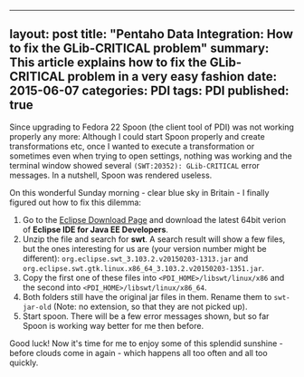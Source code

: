 
---
layout: post
title:  "Pentaho Data Integration: How to fix the GLib-CRITICAL problem"
summary: This article explains how to fix the GLib-CRITICAL problem in a very easy fashion
date: 2015-06-07
categories: PDI
tags: PDI
published: true
--- 

Since upgrading to Fedora 22 Spoon (the client tool of PDI) was not working properly any more: Although I could start Spoon properly and create transformations etc, once I wanted to execute a transformation or sometimes even when trying to open settings, nothing was working and the terminal window showed several `(SWT:20352): GLib-CRITICAL` error messages. In a nutshell, Spoon was rendered useless.

On this wonderful Sunday morning - clear blue sky in Britain - I finally figured out how to fix this dilemma: 

1. Go to the [Eclipse Download Page](https://www.eclipse.org/downloads/) and download the latest 64bit verion of **Eclipse IDE for Java EE Developers**.
2. Unzip the file and search for **swt**. A search result will show a few files, but the ones interesting for us are (your version number might be different): `org.eclipse.swt_3.103.2.v20150203-1313.jar` and `org.eclipse.swt.gtk.linux.x86_64_3.103.2.v20150203-1351.jar`.
3. Copy the first one of these files into `<PDI_HOME>/libswt/linux/x86` and the second into `<PDI_HOME>/libswt/linux/x86_64`.
4. Both folders still have the original jar files in them. Rename them to `swt-jar-old` (Note: no extension, so that they are not picked up).
5. Start spoon. There will be a few error messages shown, but so far Spoon is working way better for me then before.

Good luck! Now it's time for me to enjoy some of this splendid sunshine - before clouds come in again - which happens all too often and all too quickly.
